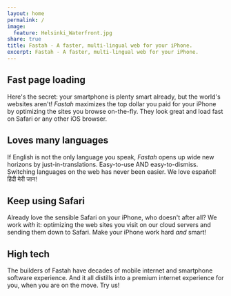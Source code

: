 ```yaml
---
layout: home
permalink: /
image:
  feature: Helsinki_Waterfront.jpg
share: true
title: Fastah - A faster, multi-lingual web for your iPhone.
excerpt: Fastah - A faster, multi-lingual web for your iPhone.
---
```


<div class="tiles">

<div class="tile">
  <h2 class="post-title">Fast page loading</h2>
  <p class="post-excerpt">Here's the secret: your smartphone is plenty smart already, but the world's websites aren't! <em>Fastah</em> maximizes the top dollar you paid for your iPhone by optimizing the sites you browse on-the-fly. They look great and load fast on Safari or any other iOS browser.</p>
</div><!-- /.tile -->

<div class="tile">
  <h2 class="post-title">Loves many languages</h2>
  <p class="post-excerpt">If English is not the only language you speak, <em>Fastah</em> opens up wide new horizons by just-in-translations. Easy-to-use AND easy-to-dismiss. Switching languages on the web has never been easier. We love español! हिंदी मेरी जान!</p>
</div><!-- /.tile -->

<div class="tile">
  <h2 class="post-title">Keep using Safari</h2>
  <p class="post-excerpt">Already love the sensible Safari on your iPhone, who doesn't after all? We work <em>with</em> it: optimizing the web sites you visit on our cloud servers and sending them down to Safari. Make your iPhone work hard <em>and</em> smart!</p>
</div><!-- /.tile -->

<div class="tile">
  <h2 class="post-title">High tech</h2>
  <p class="post-excerpt">The builders of Fastah have decades of mobile internet and smartphone software experience. And it all distills into a premium internet experience for you, when you are on the move. Try us!</p>
</div><!-- /.tile -->

</div><!-- /.tiles -->